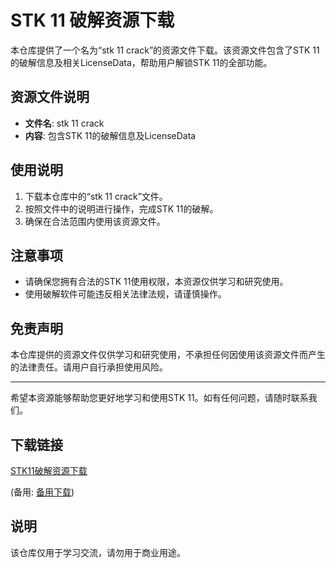 # STK 11 破解资源下载

本仓库提供了一个名为“stk 11 crack”的资源文件下载。该资源文件包含了STK 11的破解信息及相关LicenseData，帮助用户解锁STK 11的全部功能。

## 资源文件说明

- **文件名**: stk 11 crack
- **内容**: 包含STK 11的破解信息及LicenseData

## 使用说明

1. 下载本仓库中的“stk 11 crack”文件。
2. 按照文件中的说明进行操作，完成STK 11的破解。
3. 确保在合法范围内使用该资源文件。

## 注意事项

- 请确保您拥有合法的STK 11使用权限，本资源仅供学习和研究使用。
- 使用破解软件可能违反相关法律法规，请谨慎操作。

## 免责声明

本仓库提供的资源文件仅供学习和研究使用，不承担任何因使用该资源文件而产生的法律责任。请用户自行承担使用风险。

---

希望本资源能够帮助您更好地学习和使用STK 11。如有任何问题，请随时联系我们。

## 下载链接
[STK11破解资源下载](https://pan.quark.cn/s/68f02e3e00c2) 

(备用: [备用下载](https://pan.baidu.com/s/1Zr4taSMv9xeimU9zndXlSg?pwd=1234))

## 说明

该仓库仅用于学习交流，请勿用于商业用途。
